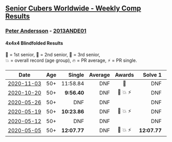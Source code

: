 <style>table {white-space: nowrap;}</style>

## [Senior Cubers Worldwide - Weekly Comp Results](/scw-comp/results/)
### [Peter Andersson](README.md) - [2013ANDE01](https://www.worldcubeassociation.org/persons/2013ANDE01?event=444bf)
#### 4x4x4 Blindfolded Results

<span style="white-space: nowrap;">🥇 = 1st senior</span>, <span style="white-space: nowrap;">🥈 = 2nd senior</span>, <span style="white-space: nowrap;">🥉 = 3rd senior</span>, <span style="white-space: nowrap;">💥 = overall record (age group)</span>, <span style="white-space: nowrap;">🔥 = PR average</span>, <span style="white-space: nowrap;">⚡ = PR single</span>.

| Date | Age | Single | Average | Awards | Solve 1 | Solve 2 | Solve 3 | Video |
| :--: | :--: | --: | --: | :--: | --: | --: | --: | :-- |
| [2020-11-03](../../results/2020-11-03/444bf.md) | 50+ | 11:58.84 | DNF | 🥈 | DNF | 11:58.84 | DNF | [Desktop](https://www.facebook.com/events/376582863532396/permalink/377071006816915) / [Mobile](https://m.facebook.com/events/376582863532396?view=permalink&id=377071006816915) |
| [2020-10-20](../../results/2020-10-20/444bf.md) | 50+ | **9:56.40** | DNF | 🥈 💥 ⚡ | DNF | DNF | **9:56.40** | [Desktop](https://www.facebook.com/events/365280181488304/permalink/366582954691360) / [Mobile](https://m.facebook.com/events/365280181488304?view=permalink&id=366582954691360) |
| [2020-05-26](../../results/2020-05-26/444bf.md) | 50+ | DNF | DNF |  | DNF | DNF | DNF | [Desktop](https://www.facebook.com/events/1531820936993798/permalink/1534558006720091) / [Mobile](https://m.facebook.com/events/1531820936993798?view=permalink&id=1534558006720091) |
| [2020-05-19](../../results/2020-05-19/444bf.md) | 50+ | **10:23.86** | DNF | 🥇 💥 ⚡ | DNF | **10:23.86** | DNF | [Desktop](https://www.facebook.com/events/2608037409484307/permalink/2612310882390293) / [Mobile](https://m.facebook.com/events/2608037409484307?view=permalink&id=2612310882390293) |
| [2020-05-12](../../results/2020-05-12/444bf.md) | 50+ | DNF | DNF |  | DNF | DNF | DNF | [Desktop](https://www.facebook.com/events/367340484222677/permalink/371572940466098) / [Mobile](https://m.facebook.com/events/367340484222677?view=permalink&id=371572940466098) |
| [2020-05-05](../../results/2020-05-05/444bf.md) | 50+ | **12:07.77** | DNF | 🥈 💥 ⚡ | **12:07.77** | 14:44.42 | DNF | [Desktop](https://www.facebook.com/events/2624652641189887/permalink/2627420757579742) / [Mobile](https://m.facebook.com/events/2624652641189887?view=permalink&id=2627420757579742) |


<!-- Global site tag (gtag.js) - Google Analytics -->
<script async src="https://www.googletagmanager.com/gtag/js?id=UA-86348435-3"></script>
<script>window.dataLayer = window.dataLayer || []; function gtag() {dataLayer.push(arguments);} gtag('js', new Date()); gtag('config', 'UA-86348435-3');</script>
